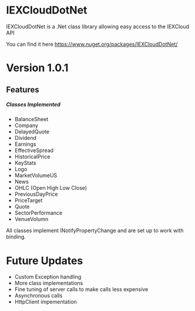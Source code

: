 # IEXCloudDotNet
IEXCloudDotNet is a .Net class library allowing easy access to the IEXCloud API

You can find it here https://www.nuget.org/packages/IEXCloudDotNet/

# Version 1.0.1

## Features 
##### Classes Implemented
- BalanceSheet
- Company
- DelayedQuote
- Dividend
- Earnings
- EffectiveSpread
- HistoricalPrice
- KeyStats
- Logo
- MarketVolumeUS
- News
- OHLC (Open High Low Close)
- PreviousDayPrice
- PriceTarget
- Quote
- SectorPerformance
- VenueVolumn

All classes implement INotifyPropertyChange and are set up to work with binding. 

# Future Updates
- Custom Exception handling
- More class implementations
- Fine tuning of server calls to make calls less expensive
- Asynchronous calls
- HttpClient impementation
